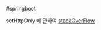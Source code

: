#springboot 

setHttpOnly 에 관하여
[stackOverFlow](https://stackoverflow.com/questions/68970499/how-to-get-http-only-cookie-in-react)